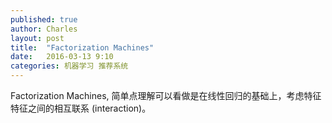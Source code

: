 ```yaml
---
published: true
author: Charles
layout: post
title:  "Factorization Machines"
date:   2016-03-13 9:10
categories: 机器学习 推荐系统
---
```


Factorization Machines, 简单点理解可以看做是在线性回归的基础上，考虑特征特征之间的相互联系 (interaction)。